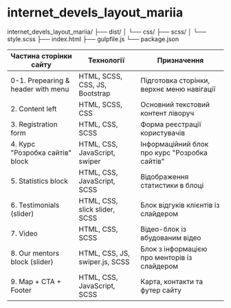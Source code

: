 # internet_devels_layout_mariia

internet_devels_layout_mariia/
├── dist/
│   └── css/
├── scss/
│   └── style.scss
├── index.html
├── gulpfile.js
└── package.json


| Частина сторінки сайту               | Технології                      | Призначення                                         |
|------------------------------------|--------------------------------|----------------------------------------------------|
| 0-1. Prepearing & header with menu | HTML, SCSS, CSS, JS, Bootstrap | Підготовка сторінки, верхнє меню навігації         |
| 2. Content left                    | HTML, SCSS, CSS                | Основний текстовий контент ліворуч                  |
| 3. Registration form               | HTML, CSS, SCSS                | Форма реєстрації користувачів                       |
| 4. Курс "Розробка сайтів" block    | HTML, CSS, JavaScript, swiper  | Інформаційний блок про курс "Розробка сайтів"       |
| 5. Statistics block                | HTML, CSS, JavaScript, SCSS    | Відображення статистики в блоці                     |
| 6. Testimonials (slider)           | HTML, CSS, slick slider, SCSS  | Блок відгуків клієнтів із слайдером                 |
| 7. Video                           | HTML, CSS, SCSS                | Відео-блок із вбудованим відео                       |
| 8. Our mentors block (slider)      | HTML, CSS, JS, swiper.js, SCSS | Блок з інформацією про менторів із слайдером        |
| 9. Map + CTA + Footer              | HTML, CSS, JavaScript, SCSS    | Карта, контакти та футер сайту                      |
